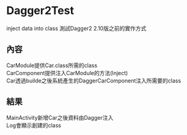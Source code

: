 # Dagger2Test
inject data into class
測試Dagger2 2.10版之前的實作方式

## 內容 ##
CarModule提供Car.class所需的class  
CarComponent提供注入CarModule的方法(Inject)  
Car透過builde之後系統產生的DaggerCarComponent注入所需要的class 

## 結果 ##
MainActivity新增Car之後資料由Dagger注入  
Log會顯示創建的class
